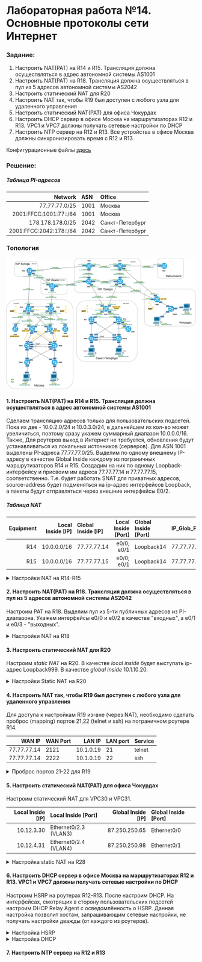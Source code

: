 # Лабораторная работа №14. Основные протоколы сети Интернет

### Задание:

1. Настроить NAT(PAT) на R14 и R15. Трансляция должна осуществляться в адрес автономной системы AS1001
2. Настроить NAT(PAT) на R18. Трансляция должна осуществляться в пул из 5 адресов автономной системы AS2042
3. Настроить статический NAT для R20
4. Настроить NAT так, чтобы R19 был доступен с любого узла для удаленного управления
5. Настроить статический NAT(PAT) для офиса Чокурдах
6. Настроить DHCP сервер в офисе Москва на маршрутизаторах R12 и R13. VPC1 и VPC7 должны получать сетевые настройки по DHCP
7. Настроить NTP сервер на R12 и R13. Все устройства в офисе Москва должны синхронизировать время с R12 и R13

Конфигурационные файлы [здесь](config/)

### Решение:

##### Таблица PI-адресов

| Network    | ASN  | Office          |
|-------:|:----|:--------|
| 77.77.77.0/25 | 1001 | Москва |
| 2001:FFCC:1001:77::/64 | 1001 | Москва |
| 178.178.178.0/25 | 2042 | Санкт-Петербург |
| 2001:FFCC:2042:178::/64 | 2042 | Санкт-Петербург |


### Топология

![network](network.png)

#### 1. Настроить NAT(PAT) на R14 и R15. Трансляция должна осуществляться в адрес автономной системы AS1001

Сделаем трансляцию адресов только для пользовательских подсетей. Пока их две - 10.0.2.0/24 и 10.0.3.0/24, в дальнейшем их кол-во может увеличиться, поэтому сразу укажем суммарный диапазон 10.0.0.0/16. Также, Для роутеров выход в Интернет не требуется, обновления будут устанавливаться из локальных источников (серверов).
Для ASN 1001 выделены PI-адреса 77.77.77.0/25. Выделим по одному внешнему IP-адресу в качестве Global Inside каждому из пограничных маршрутизаторов R14 и R15. Создадим на них по одному Loopback-интерфейсу и присвоим им адреса 77.77.77.14 и 77.77.77.15, соответственно. Т.е. будет работать SNAT для приватных адресов, source-address будет подменяться на ip-адрес интерфейсов Loopback, а пакеты будут отправляться через внешние интерфейсы E0/2.

##### Таблица NAT

| Equipment | Local Inside [IP] | Global Inside [IP] | Local Inside [Port] | Global Inside [Port] | IP_Glob_Pool |
|-------:|----:|:--------|-------:|:----|:--------|
| R14 | 10.0.0.0/16 | 77.77.77.14 | e0/0; e0/1 | Loopback14 | 77.77.77.14/32 |
| R15 | 10.0.0.0/16 | 77.77.77.15 | e0/0; e0/1 | Loopback14 | 77.77.77.15/32 |


<details>
 <summary>Настройки NAT на R14-R15</summary>

``` bash
#################
#  NAT R14      #
#################

int Loopback14
 ip address 77.77.77.14 mask 255.255.255.128
!
interface Ethernet0/2
 ip nat outside
!
interface Ethernet0/0
 ip nat inside
!
interface Ethernet0/1
 ip nat inside
!
! настроим PAT c перегрузкой через интерфейс Ethernet0/2
ip nat inside source list 14 interface Loopback14 overload
!
access-list 14 permit 10.0.0.0 0.0.255.255


#################
#  NAT R15      #
#################

int Loopback15
 ip address 77.77.77.15 mask 255.255.255.128
!
interface Ethernet0/2
 ip nat outside
!
interface Ethernet0/0
 ip nat inside
!
interface Ethernet0/1
 ip nat inside
!
! настроим PAT c перегрузкой через интерфейс interface Ethernet0/2
ip nat inside source list 15 interface Loopback15 overload

access-list 15 permit 10.0.0.0 0.0.255.255



```
</details>


#### 2. Настроить NAT(PAT) на R18. Трансляция должна осуществляться в пул из 5 адресов автономной системы AS2042

Настроим PAT на R18. Выделим пул из 5-ти публичных адресов из PI-диапазона. Укажем интерфейсы e0/0 и e0/2 в качестве "входных", а e0/1 и e0/3 - "выходных".

<details>
 <summary>Настройки NAT на R18</summary>

``` bash
#################
#  NAT R18      #
#################

! Выделим пул из 5-ти публичных адресов из PI-диапазона ASN 2042
ip nat pool NAT_POOL_R18 178.178.178.120 178.178.178.125 mask 255.255.255.128
!
interface Ethernet0/0
 ip nat inside
!
interface Ethernet0/1
 ip nat inside
! 
interface Ethernet0/2
 ip nat outside
!
interface Ethernet0/3
 ip nat outside
!
! настроим PAT c перегрузкой
ip nat inside source list 18 pool NAT_POOL_R18 overload
!
access-list 18 permit 10.10.2.0 0.0.0.255
access-list 18 permit 10.10.3.0 0.0.0.255

```
</details>

#### 3. Настроить статический NAT для R20

Настроим _static NAT_ на R20. В качестве _local inside_ будет выступать ip-адрес Loopback999. В качестве _global inside_ 10.1.10.20.

<details>
 <summary>Настройки Static NAT на R20</summary>

``` bash
###################
# Static NAT R20  #
###################

! настроим статический NAT 172.16.0.20 -> 10.1.10.20
ip nat inside source static 172.16.0.20 10.1.10.20
!
interface Ethernet0/0
 ip nat outside
!
interface Loopback999
 ip nat inside

```
</details>


#### 4. Настроить NAT так, чтобы R19 был доступен с любого узла для удаленного управления

Для доступа к настройкам R19 из-вне (через NAT), необходимо сделать проброс (mapping) портов 21,22 (telnet и ssh) на пограничном роутере R14.

| WAN IP | WAN Port | LAN IP | LAN port | Service |
|-------:|:---------|-------:|:---------|---------|
| 77.77.77.14 | 2121 | 10.1.0.19 | 21 | telnet |
| 77.77.77.14 | 2222 | 10.1.0.19 | 22 | ssh |

<details>
 <summary>Проброс портов 21-22 для R19</summary>

``` bash
###################
# Настройка  R14  #
###################

interface Ethernet0/0
 ip nat inside
 
interface Ethernet0/2
 ip nat outside

ip nat inside source static tcp 10.1.0.19 21 77.77.77.14 2121
ip nat inside source static tcp 10.1.0.19 22 77.77.77.14 2222


```
</details>

#### 5. Настроить статический NAT(PAT) для офиса Чокурдах

Настроим статический NAT для VPC30 и VPC31.

| Local Inside [IP] | Local Inside [Port] | Global Inside [IP] | Global Inside [Port] |
|-------:|:----|--------:|:-------|
| 10.12.3.30 | Ethernet0/2.3 (VLAN3) | 87.250.250.65 | Ethernet0/0 |
| 10.12.4.31 | Ethernet0/2.4 (VLAN4) | 87.250.250.98 | Ethernet0/1 |

<details>
 <summary>Настройка static NAT на R28</summary>

``` bash
###################
# Настройка  R28  #
###################


ip nat inside source static 10.12.3.30 87.250.250.65
ip nat inside source static 10.12.4.31 87.250.250.98
!
interface Ethernet0/0
 ip nat outside
!
 interface Ethernet0/1
 ip nat outside
!
interface Ethernet0/2.3
 ip nat inside
!
interface Ethernet0/2.4
 ip nat inside

```
</details>


#### 6. Настроить DHCP сервер в офисе Москва на маршрутизаторах R12 и R13. VPC1 и VPC7 должны получать сетевые настройки по DHCP

Настроим HSRP на роутерах R12-R13. После настроим DHCP. На интерфейсах, смотрящих в сторону пользовательских подсетей настроим DHCP Relay Agent с осведомлённость о HSRP. Данная настройка позволит хостам, запрашивающим сетевые настройки, не получать настройки дважды (от каждого из роутеров).


<details>
 <summary>Настройка HSRP</summary>

``` bash
###################
# Настройка  R12  #
###################

conf t
service dhcp

int e0/0
ip address 10.0.2.2 255.255.255.0
ip helper-address 10.0.2.1 redundancy HSRP
standby 1 name HSRP
standby 1 ip 10.0.2.1
standby 1 priority 100
standby 1 preempt

#ipv6 
standby version 2
standby 2 ipv6 autoconfig
standby 2 preempt
standby 2 priority 110


int e0/1
ip address 10.0.3.2 255.255.255.0
ip helper-address 10.0.3.1 redundancy HSRP
standby 1 name HSRP
standby 1 ip 10.0.3.1
standby 1 priority 150
standby 1 preempt

#ipv6 
standby version 2
standby 2 ipv6 autoconfig
standby 2 priority 90

###################
# Настройка  R13  #
###################

conf t
service dhcp

int e0/0
ip address 10.0.2.4 255.255.255.0
ip helper-address 10.0.2.1 redundancy HSRP
standby 1 name HSRP
standby 1 ip 10.0.2.1
standby 1 priority 100
standby 1 preempt
#ipv6 
standby version 2
standby 2 ipv6 autoconfig
standby 2 preempt
standby 2 priority 110


int e0/1
ip address 10.0.3.4 255.255.255.0
ip helper-address 10.0.3.1 redundancy HSRP
standby 1 name HSRP
standby 1 ip 10.0.3.1
standby 1 priority 150
standby 1 preempt
#ipv6
standby version 2
standby 2 ipv6 autoconfig
standby 2 priority 90

```
</details>

<details>
 <summary>Настройка DHCP</summary>

``` bash
###################
# Настройка  R12  #
###################

conf t
service dhcp
ip dhcp excluded-address 10.0.2.1 10.0.2.50
ip dhcp excluded-address 10.0.3.1 10.0.3.50
ip dhcp excluded-address 10.0.2.1 10.0.2.254
ip dhcp excluded-address 10.0.3.1 10.0.3.254

ip dhcp pool POOL-VLAN2
 network 10.0.2.0 255.255.255.0
 default-router 10.0.2.1

ip dhcp pool POOL-VLAN3
 network 10.0.3.0 255.255.255.0
 default-router 10.0.3.1

ipv6 unicast-routing

ipv6 dhcp pool IPV6-STATEFUL-2
address prefix 2001:FFCC:1000:2::/64

ipv6 dhcp pool IPV6-STATEFUL-3
address prefix 2001:FFCC:1000:3::/64

int e0/0
ipv6 dhcp server IPV6-STATEFUL-2
ipv6 nd managed-config-flag

int e0/1
ipv6 dhcp server IPV6-STATEFUL-3
ipv6 nd managed-config-flag


###################
# Настройка  R13  #
###################

conf t

ip dhcp excluded-address 10.0.2.1 10.0.2.50
ip dhcp excluded-address 10.0.3.1 10.0.3.50
ip dhcp excluded-address 10.0.2.1 10.0.2.254
ip dhcp excluded-address 10.0.3.1 10.0.3.254

ip dhcp pool POOL-VLAN2
 network 10.0.2.0 255.255.255.0
 default-router 10.0.2.1

ip dhcp pool POOL-VLAN3
 network 10.0.3.0 255.255.255.0
 default-router 10.0.3.1

ipv6 unicast-routing

ipv6 dhcp pool IPV6-STATEFUL-2
address prefix 2001:FFCC:1000:2::/64


ipv6 dhcp pool IPV6-STATEFUL-3
address prefix 2001:FFCC:1000:3::/64

int e0/0
ipv6 dhcp server IPV6-STATEFUL-2
ipv6 nd managed-config-flag

int e0/1
ipv6 dhcp server IPV6-STATEFUL-3
ipv6 nd managed-config-flag

```
</details>


#### 7. Настроить NTP сервер на R12 и R13

